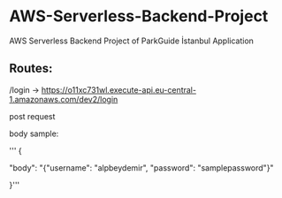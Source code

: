 # AWS-Serverless-Backend-Project
AWS Serverless Backend Project of ParkGuide İstanbul Application

## Routes: 


/login   ->   https://o11xc731wl.execute-api.eu-central-1.amazonaws.com/dev2/login  


post request


body sample:

'''
{


  "body": "{\"username\": \"alpbeydemir\", \"password\": \"samplepassword\"}"


}'''
